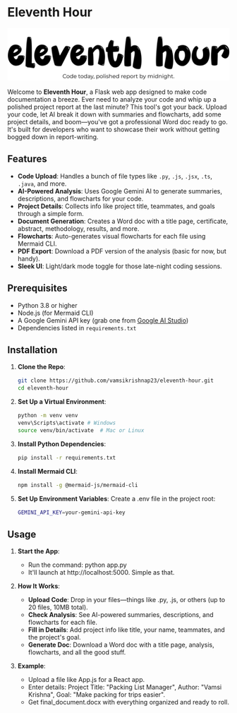 # Eleventh Hour

![Eleventh Hour Banner](static/images/banner1.jpg)

Welcome to **Eleventh Hour**, a Flask web app designed to make code documentation a breeze. Ever need to analyze your code and whip up a polished project report at the last minute? This tool's got your back. Upload your code, let AI break it down with summaries and flowcharts, add some project details, and boom—you've got a professional Word doc ready to go. It's built for developers who want to showcase their work without getting bogged down in report-writing.

## Features

- **Code Upload**: Handles a bunch of file types like `.py`, `.js`, `.jsx`, `.ts`, `.java`, and more.
- **AI-Powered Analysis**: Uses Google Gemini AI to generate summaries, descriptions, and flowcharts for your code.
- **Project Details**: Collects info like project title, teammates, and goals through a simple form.
- **Document Generation**: Creates a Word doc with a title page, certificate, abstract, methodology, results, and more.
- **Flowcharts**: Auto-generates visual flowcharts for each file using Mermaid CLI.
- **PDF Export**: Download a PDF version of the analysis (basic for now, but handy).
- **Sleek UI**: Light/dark mode toggle for those late-night coding sessions.

## Prerequisites

- Python 3.8 or higher
- Node.js (for Mermaid CLI)
- A Google Gemini API key (grab one from [Google AI Studio](https://aistudio.google.com/))
- Dependencies listed in `requirements.txt`

## Installation

1. **Clone the Repo**:

   ```bash
   git clone https://github.com/vamsikrishnap23/eleventh-hour.git
   cd eleventh-hour

   ```

2. **Set Up a Virtual Environment**:

   ```bash
   python -m venv venv
   venv\Scripts\activate # Windows
   source venv/bin/activate  # Mac or Linux

   ```

3. **Install Python Dependencies**:

   ```bash
   pip install -r requirements.txt

   ```

4. **Install Mermaid CLI**:

   ```bash
   npm install -g @mermaid-js/mermaid-cli

   ```

5. **Set Up Environment Variables**:
   Create a .env file in the project root:
   ```bash
   GEMINI_API_KEY=your-gemini-api-key
   ```

## Usage

1. **Start the App**:

   - Run the command: python app.py
   - It'll launch at http://localhost:5000. Simple as that.

2. **How It Works**:

   - **Upload Code**: Drop in your files—things like .py, .js, or others (up to 20 files, 10MB total).
   - **Check Analysis**: See AI-powered summaries, descriptions, and flowcharts for each file.
   - **Fill in Details**: Add project info like title, your name, teammates, and the project's goal.
   - **Generate Doc**: Download a Word doc with a title page, analysis, flowcharts, and all the good stuff.

3. **Example**:
   - Upload a file like App.js for a React app.
   - Enter details: Project Title: "Packing List Manager", Author: "Vamsi Krishna", Goal: "Make packing for trips easier".
   - Get final_document.docx with everything organized and ready to roll.

